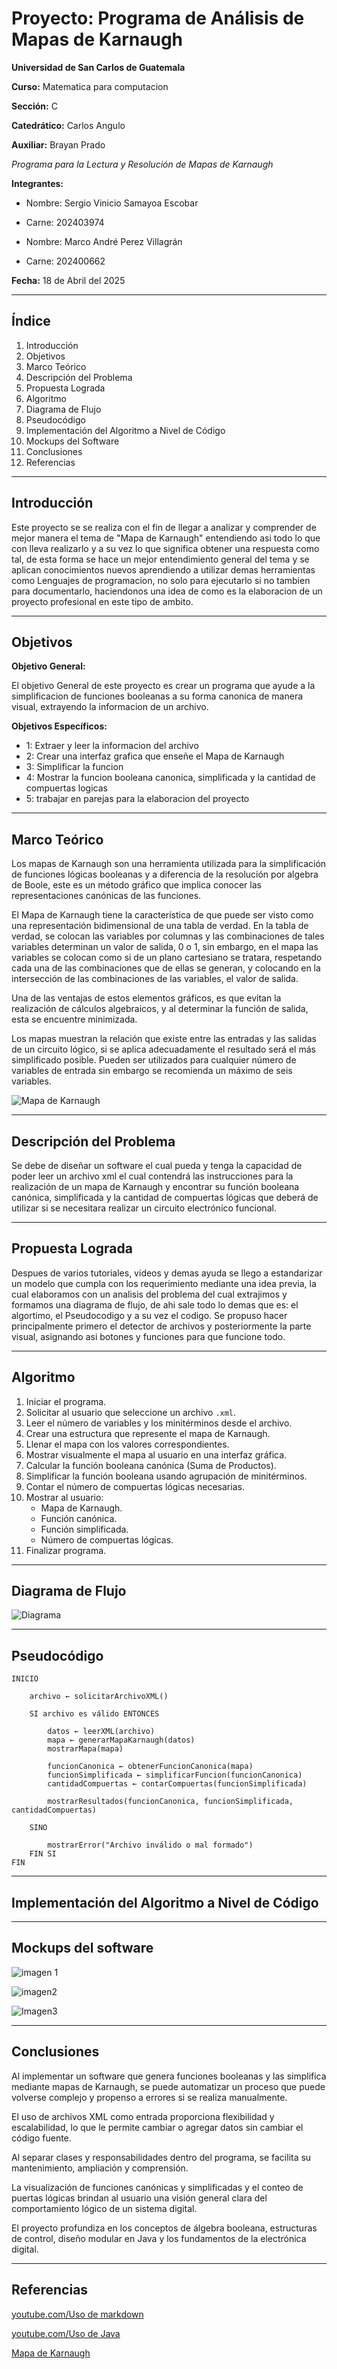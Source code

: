 
# Proyecto: Programa de Análisis de Mapas de Karnaugh

**Universidad de San Carlos de Guatemala**

**Curso:** Matematica para computacion 

**Sección:** C  

**Catedrático:** Carlos Angulo 

**Auxiliar:** Brayan Prado 



*Programa para la Lectura y Resolución de Mapas de Karnaugh*



**Integrantes:**  
- Nombre: Sergio Vinicio Samayoa Escobar 
- Carne: 202403974

- Nombre: Marco André Perez Villagrán
- Carne: 202400662


**Fecha:** 18 de Abril del 2025  


---

## Índice

1. Introducción  
2. Objetivos  
3. Marco Teórico  
4. Descripción del Problema  
5. Propuesta Lograda  
6. Algoritmo  
7. Diagrama de Flujo  
8. Pseudocódigo  
9. Implementación del Algoritmo a Nivel de Código  
10. Mockups del Software  
11. Conclusiones  
12. Referencias  

---

## Introducción

Este proyecto se se realiza con el fin de llegar a analizar y comprender de mejor manera el tema de "Mapa de Karnaugh" entendiendo asi todo lo que con lleva realizarlo y a su vez lo que significa obtener una respuesta como tal, de esta forma se hace un mejor entendimiento general del tema y se aplican conocimientos nuevos aprendiendo a utilizar demas herramientas como Lenguajes de programacion, no solo para ejecutarlo si no tambien para documentarlo, haciendonos una idea de como es la elaboracion de un proyecto profesional en este tipo de ambito.

---

## Objetivos

**Objetivo General:**  

El objetivo General de este proyecto es crear un programa que ayude a la simplificacion de funciones booleanas a su forma canonica de manera visual, extrayendo la informacion de un archivo.

**Objetivos Específicos:**  
- 1: Extraer y leer la informacion del archivo   
- 2: Crear una interfaz grafica que enseñe el Mapa de Karnaugh 
- 3: Simplificar la funcion 
- 4: Mostrar la funcion booleana canonica, simplificada y la cantidad de compuertas logicas 
- 5: trabajar en parejas para la elaboracion del proyecto
---

## Marco Teórico


Los mapas de Karnaugh son una herramienta utilizada para la simplificación de funciones lógicas booleanas y a diferencia de la resolución por algebra de Boole,  este es un método gráfico que implica conocer las representaciones canónicas  de las funciones.

El Mapa de Karnaugh tiene la característica de que puede ser visto como una representación bidimensional de una tabla de verdad. En la tabla de verdad, se colocan las variables por columnas y las combinaciones de tales variables determinan un valor de salida, 0 o 1, sin embargo, en el mapa las variables se colocan como si de un plano cartesiano se tratara, respetando cada una de las combinaciones que de ellas se generan, y colocando en la intersección de las combinaciones de las variables, el valor de salida.

Una de las ventajas de estos elementos gráficos, es que evitan la realización de cálculos algebraicos, y al determinar la función de salida, esta se encuentre minimizada.

Los mapas muestran la relación que existe entre  las entradas y las salidas de un circuito lógico, si se aplica adecuadamente el resultado será el más simplificado posible. Pueden ser utilizados para cualquier número de variables de entrada sin embargo se recomienda un máximo de seis variables.

![Mapa de Karnaugh](Map1.jpg)

---

## Descripción del Problema

Se debe de diseñar un software el cual pueda y tenga la capacidad de poder leer un archivo xml el cual contendrá las instrucciones para la realización de un mapa de Karnaugh y encontrar su función booleana canónica, simplificada y la cantidad de compuertas lógicas que deberá de utilizar si se necesitara realizar un circuito electrónico funcional.

---

## Propuesta Lograda

Despues de varios tutoriales, videos y demas ayuda se llego a estandarizar un modelo que cumpla con los requerimiento mediante una idea previa, la cual elaboramos con un analisis del problema del cual extrajimos y formamos una diagrama de flujo, de ahi sale todo lo demas que es: el algortimo, el Pseudocodigo y a su vez el codigo. Se propuso hacer principalmente primero el detector de archivos y posteriormente la parte visual, asignando asi botones y funciones para que funcione todo. 

---

## Algoritmo

1. Iniciar el programa.
2. Solicitar al usuario que seleccione un archivo `.xml`.
3. Leer el número de variables y los minitérminos desde el archivo.
4. Crear una estructura que represente el mapa de Karnaugh.
5. Llenar el mapa con los valores correspondientes.
6. Mostrar visualmente el mapa al usuario en una interfaz gráfica.
7. Calcular la función booleana canónica (Suma de Productos).
8. Simplificar la función booleana usando agrupación de minitérminos.
9. Contar el número de compuertas lógicas necesarias.
10. Mostrar al usuario:
    - Mapa de Karnaugh.
    - Función canónica.
    - Función simplificada.
    - Número de compuertas lógicas.
11. Finalizar programa.


---


## Diagrama de Flujo



![Diagrama](Diagrama.png)

---

## Pseudocódigo

```
INICIO
   
    archivo ← solicitarArchivoXML()

    SI archivo es válido ENTONCES

        datos ← leerXML(archivo)
        mapa ← generarMapaKarnaugh(datos)
        mostrarMapa(mapa)

        funcionCanonica ← obtenerFuncionCanonica(mapa)
        funcionSimplificada ← simplificarFuncion(funcionCanonica)
        cantidadCompuertas ← contarCompuertas(funcionSimplificada)

        mostrarResultados(funcionCanonica, funcionSimplificada, cantidadCompuertas)

    SINO

        mostrarError("Archivo inválido o mal formado")
    FIN SI
FIN

```
---

## Implementación del Algoritmo a Nivel de Código 



---

## Mockups del software 

![imagen 1](image-2.png)

![imagen2](image-3.png)

![Imagen3](image-1.png)

---


## Conclusiones  

Al implementar un software que genera funciones booleanas y las simplifica mediante mapas de Karnaugh, se puede automatizar un proceso que puede volverse complejo y propenso a errores si se realiza manualmente.

El uso de archivos XML como entrada proporciona flexibilidad y escalabilidad, lo que le permite cambiar o agregar datos sin cambiar el código fuente.

Al separar clases y responsabilidades dentro del programa, se facilita su mantenimiento, ampliación y comprensión.

La visualización de funciones canónicas y simplificadas y el conteo de puertas lógicas brindan al usuario una visión general clara del comportamiento lógico de un sistema digital.

El proyecto profundiza en los conceptos de álgebra booleana, estructuras de control, diseño modular en Java y los fundamentos de la electrónica digital.


---


## Referencias  



[youtube.com/Uso de markdown](https://youtu.be/oxaH9CFpeEE?si=RSFwVhP6vQjTNDAn)

[youtube.com/Uso de Java](https://youtu.be/U709qY6S9rA?si=ydIuo7h9XfqJFI1f)

[Mapa de Karnaugh](https://virtual.cuautitlan.unam.mx/intar/sistdig/mapas-de-karnaugh/)